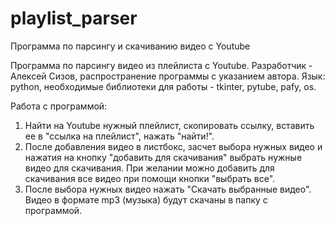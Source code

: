 # playlist_parser
Программа по парсингу и скачиванию видео с Youtube

Программа по парсингу видео из плейлиста с Youtube. Разработчик - Алексей Сизов, распространение программы с указанием автора.
Язык: python, необходимые библиотеки для работы - tkinter, pytube, pafy, os.

Работа с программой:
1. Найти на Youtube нужный плейлист, скопировать ссылку, вставить ее в "ссылка на плейлист", нажать "найти!".
2. После добавления видео в листбокс, засчет выбора нужных видео и нажатия на кнопку "добавить для скачивания" выбрать нужные видео для скачивания. При желании можно добавить для скачивания все видео при помощи кнопки "выбрать все".
3. После выбора нужных видео нажать "Скачать выбранные видео". Видео в формате mp3 (музыка) будут скачаны в папку с программой.
